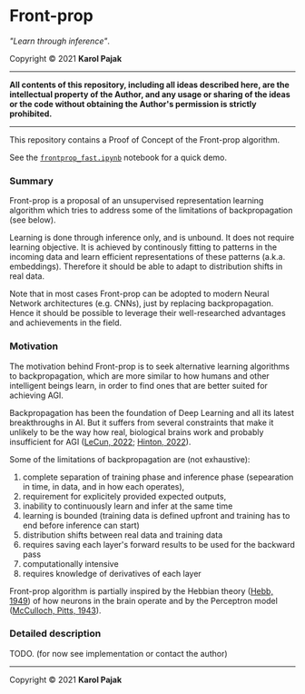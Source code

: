 # Front-prop

_"Learn through inference"_.

Copyright © 2021 **Karol Pajak**

---

**All contents of this repository, including all ideas described here, are the intellectual property of the Author, and any usage or sharing of the ideas or the code without obtaining the Author's permission is strictly prohibited.**

---

This repository contains a Proof of Concept of the Front-prop algorithm.

See the [`frontprop_fast.ipynb`](https://github.com/rohrl/frontprop/blob/main/frontprop_fast.ipynb) notebook for a quick demo.

### Summary

Front-prop is a proposal of an unsupervised representation learning algorithm which tries to address some of the limitations of backpropagation (see below).

Learning is done through inference only, and is unbound. It does not require learning objective. It is achieved by continously fitting to patterns in the incoming data and learn efficient representations of these patterns (a.k.a. embeddings). Therefore it should be able to adapt to distribution shifts in real data.

Note that in most cases Front-prop can be adopted to modern Neural Network architectures (e.g. CNNs), just by replacing backpropagation. Hence it should be possible to leverage their well-researched advantages and achievements in the field.

### Motivation

The motivation behind Front-prop is to seek alternative learning algorithms to backpropagation, which are more similar to how humans and other intelligent beings learn, in order to find ones that are better suited for achieving AGI.

Backpropagation has been the foundation of Deep Learning and all its latest breakthroughs in AI. But it suffers from several constraints that make it unlikely to be the way how real, biological brains work and probably insufficient for AGI ([LeCun, 2022](https://openreview.net/pdf?id=BZ5a1r-kVsf); [Hinton, 2022](https://www.cs.toronto.edu/~hinton/FFA13.pdf)). 

Some of the limitations of backpropagation are (not exhaustive):
1. complete separation of training phase and inference phase (sepearation in time, in data, and in how each operates),
1. requirement for explicitely provided expected outputs, 
1. inability to continuously learn and infer at the same time
1. learning is bounded (training data is defined upfront and training has to end before inference can start)
1. distribution shifts between real data and training data
1. requires saving each layer's forward results to be used for the backward pass
1. computationally intensive 
1. requires knowledge of derivatives of each layer

Front-prop algorithm is partially inspired by the Hebbian theory ([Hebb, 1949](https://en.wikipedia.org/wiki/Organization_of_Behavior)) of how neurons in the brain operate and by the Perceptron model ([McCulloch, Pitts, 1943](https://www.bibsonomy.org/bibtex/13e8e0d06f376f3eb95af89d5a2f15957/schaul)).


### Detailed description

TODO.
(for now see implementation or contact the author)


---

Copyright © 2021 **Karol Pajak**
